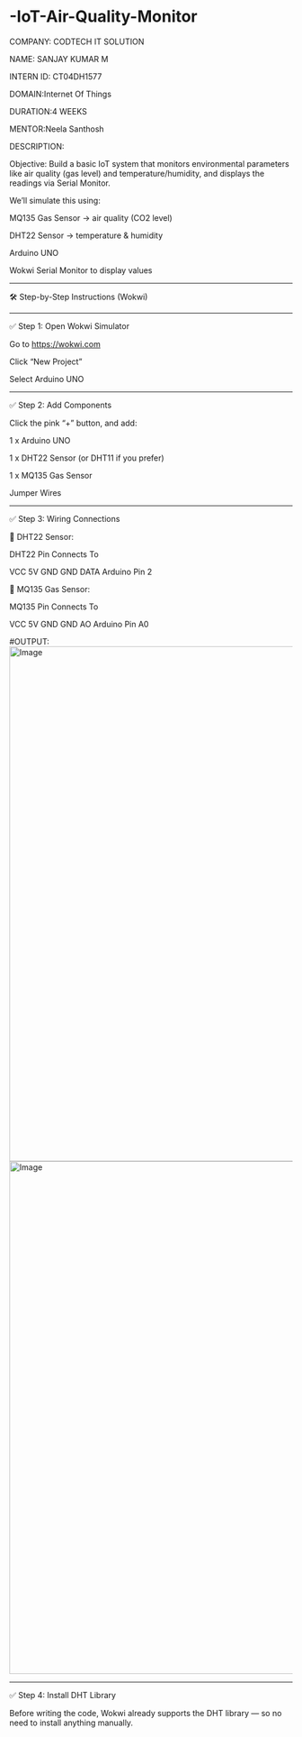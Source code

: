 # -IoT-Air-Quality-Monitor

COMPANY: CODTECH IT SOLUTION

NAME: SANJAY KUMAR M

INTERN ID: CT04DH1577

DOMAIN:Internet Of Things

DURATION:4 WEEKS

MENTOR:Neela Santhosh

DESCRIPTION:

Objective: Build a basic IoT system that monitors environmental parameters like air quality (gas level) and temperature/humidity, and displays the readings via Serial Monitor.

We’ll simulate this using:

MQ135 Gas Sensor → air quality (CO2 level)

DHT22 Sensor → temperature & humidity

Arduino UNO

Wokwi Serial Monitor to display values



---

🛠️ Step-by-Step Instructions (Wokwi)


---

✅ Step 1: Open Wokwi Simulator

Go to https://wokwi.com

Click “New Project”

Select Arduino UNO



---

✅ Step 2: Add Components

Click the pink “+” button, and add:

1 x Arduino UNO

1 x DHT22 Sensor (or DHT11 if you prefer)

1 x MQ135 Gas Sensor

Jumper Wires



---

✅ Step 3: Wiring Connections

🔵 DHT22 Sensor:

DHT22 Pin	Connects To

VCC	5V
GND	GND
DATA	Arduino Pin 2


🔴 MQ135 Gas Sensor:

MQ135 Pin	Connects To

VCC	5V
GND	GND
AO	Arduino Pin A0

#OUTPUT:
<img width="1919" height="914" alt="Image" src="https://github.com/user-attachments/assets/1052c8ff-c950-4e0a-8abd-12002c12afab" />
<img width="1919" height="910" alt="Image" src="https://github.com/user-attachments/assets/b2c6b4f9-ee23-451c-b2bc-92dbb87e7b71" />


---

✅ Step 4: Install DHT Library

Before writing the code, Wokwi already supports the DHT library — so no need to install anything manually.
